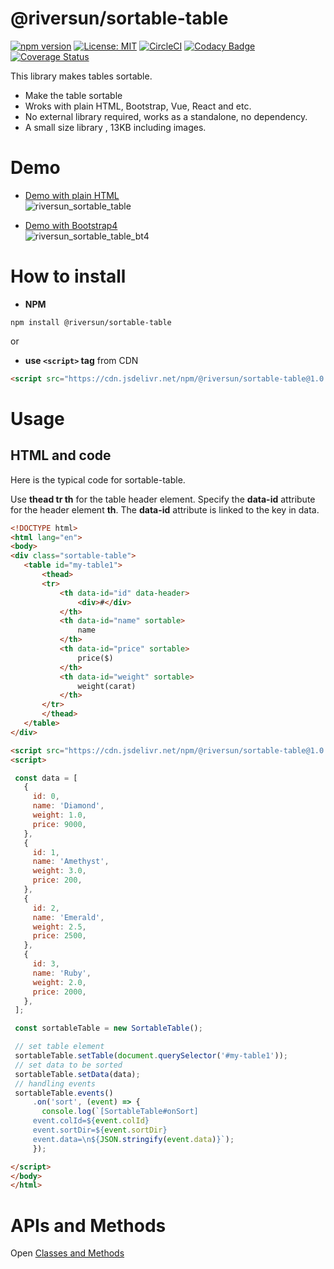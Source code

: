 # @riversun/sortable-table

[![npm version](https://badge.fury.io/js/%40riversun%2Fsortable-table.svg)](https://badge.fury.io/js/%40riversun%2Fsortable-table)
[![License: MIT](https://img.shields.io/badge/License-MIT-yellow.svg)](https://opensource.org/licenses/MIT)
[![CircleCI](https://circleci.com/gh/riversun/sortable-table.svg?style=shield)](https://circleci.com/gh/riversun/sortable-table)
[![Codacy Badge](https://api.codacy.com/project/badge/Grade/bd35641c855b4556afc1076c294f110d)](https://app.codacy.com/manual/riversun/sortable-table?utm_source=github.com&utm_medium=referral&utm_content=riversun/sortable-table&utm_campaign=Badge_Grade_Dashboard)
[![Coverage Status](https://coveralls.io/repos/github/riversun/sortable-table/badge.svg)](https://coveralls.io/github/riversun/sortable-table)

This library makes tables sortable.
- Make the table sortable
- Wroks with plain HTML, Bootstrap, Vue, React and etc.
- No external library required, works as a standalone, no dependency.
- A small size library , 13KB including images.

 
# Demo

- [Demo with plain HTML](https://riversun.github.io/sortable-table/)  
![riversun_sortable_table](https://user-images.githubusercontent.com/11747460/76847661-c39ce580-6885-11ea-9750-d39435776915.gif)

- [Demo with Bootstrap4](https://riversun.github.io/sortable-table/index_with_bootstrap.html)  
![riversun_sortable_table_bt4](https://user-images.githubusercontent.com/11747460/76847664-c4ce1280-6885-11ea-9114-c0e40535142e.gif)

# How to install

- **NPM**

```
npm install @riversun/sortable-table
```

or 

- **use `<script>` tag**  from CDN

```html                                      
<script src="https://cdn.jsdelivr.net/npm/@riversun/sortable-table@1.0.0/lib/sortable-table.js"></script>
```

# Usage

## HTML and code
 
Here is the typical code for sortable-table.

Use **thead tr th** for the table header element.
Specify the **data-id** attribute for the header element **th**.
The **data-id** attribute is linked to the key in data.


 ```html
<!DOCTYPE html>
<html lang="en">
<body>
<div class="sortable-table">
    <table id="my-table1">
        <thead>
        <tr>
            <th data-id="id" data-header>
                <div>#</div>
            </th>
            <th data-id="name" sortable>
                name
            </th>
            <th data-id="price" sortable>
                price($)
            </th>
            <th data-id="weight" sortable>
                weight(carat)
            </th>
        </tr>
        </thead>
    </table>
</div>

<script src="https://cdn.jsdelivr.net/npm/@riversun/sortable-table@1.0.0/lib/sortable-table.js"></script>
<script>

  const data = [
    {
      id: 0,
      name: 'Diamond',
      weight: 1.0,
      price: 9000,
    },
    {
      id: 1,
      name: 'Amethyst',
      weight: 3.0,
      price: 200,
    },
    {
      id: 2,
      name: 'Emerald',
      weight: 2.5,
      price: 2500,
    },
    {
      id: 3,
      name: 'Ruby',
      weight: 2.0,
      price: 2000,
    },
  ];

  const sortableTable = new SortableTable();

  // set table element
  sortableTable.setTable(document.querySelector('#my-table1'));
  // set data to be sorted
  sortableTable.setData(data);
  // handling events
  sortableTable.events()
      .on('sort', (event) => {
        console.log(`[SortableTable#onSort]
      event.colId=${event.colId}
      event.sortDir=${event.sortDir}
      event.data=\n${JSON.stringify(event.data)}`);
      });

</script>
</body>
</html>

``` 

# APIs and Methods

Open [Classes and Methods](api.md)


